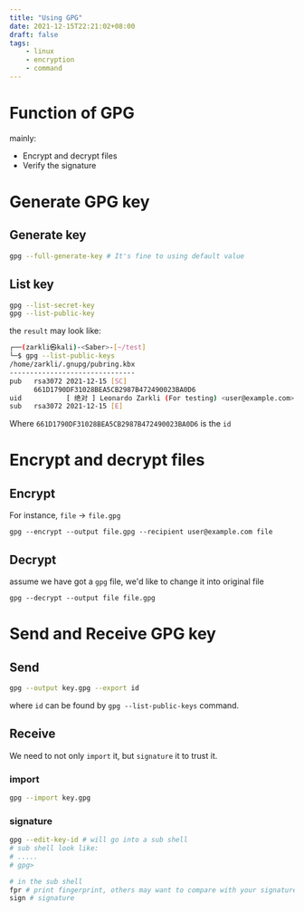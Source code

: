 ```yaml
---
title: "Using GPG"
date: 2021-12-15T22:21:02+08:00
draft: false
tags:
    - linux
    - encryption
    - command
---
```


# Function of GPG
mainly:
- Encrypt and decrypt files
- Verify the signature

# Generate GPG key

## Generate key

```bash
gpg --full-generate-key # It's fine to using default value
```
## List key
```bash
gpg --list-secret-key
gpg --list-public-key
```
the `result` may look like:
```bash 
┌──(zarkli㉿kali)-<Saber>-[~/test]
└─$ gpg --list-public-keys
/home/zarkli/.gnupg/pubring.kbx
-------------------------------
pub   rsa3072 2021-12-15 [SC]
      661D1790DF31028BEA5CB2987B472490023BA0D6
uid           [ 绝对 ] Leonardo Zarkli (For testing) <user@example.com>
sub   rsa3072 2021-12-15 [E]
```

Where `661D1790DF31028BEA5CB2987B472490023BA0D6` is the `id`

# Encrypt and decrypt files

## Encrypt

For instance, `file` -> `file.gpg`
```shell
gpg --encrypt --output file.gpg --recipient user@example.com file
```

## Decrypt
assume we have got a `gpg` file, we'd like to change it into original file
```shell
gpg --decrypt --output file file.gpg
```

# Send and Receive GPG key

## Send

```bash
gpg --output key.gpg --export id
```
where `id` can be found by `gpg --list-public-keys` command.

## Receive

We need to not only `import` it, but `signature` it to trust it.

### import

```bash
gpg --import key.gpg
```

### signature

```bash
gpg --edit-key-id # will go into a sub shell
# sub shell look like:
# .....
# gpg>

# in the sub shell
fpr # print fingerprint, others may want to compare with your signature to make sure it is your public key
sign # signature
```


